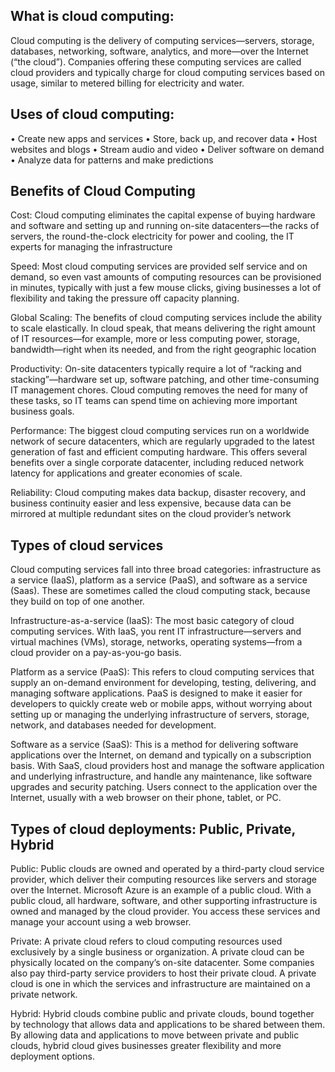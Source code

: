 ## What is cloud computing:

Cloud computing is the delivery of computing services—servers, storage, databases, networking, software, analytics, and more—over the Internet (“the cloud”). Companies offering these computing services are called cloud providers and typically charge for cloud computing services based on usage, similar to metered billing for electricity and water. 

## Uses of cloud computing:

•	Create new apps and services
•	Store, back up, and recover data
•	Host websites and blogs
•	Stream audio and video
•	Deliver software on demand
•	Analyze data for patterns and make predictions

## Benefits of Cloud Computing

Cost: Cloud computing eliminates the capital expense of buying hardware and software and setting up and running on-site datacenters—the racks of servers, the round-the-clock electricity for power and cooling, the IT experts for managing the infrastructure

Speed: Most cloud computing services are provided self service and on demand, so even vast amounts of computing resources can be provisioned in minutes, typically with just a few mouse clicks, giving businesses a lot of flexibility and taking the pressure off capacity planning.

Global Scaling: The benefits of cloud computing services include the ability to scale elastically. In cloud speak, that means delivering the right amount of IT resources—for example, more or less computing power, storage, bandwidth—right when its needed, and from the right geographic location

Productivity: On-site datacenters typically require a lot of “racking and stacking”—hardware set up, software patching, and other time-consuming IT management chores. Cloud computing removes the need for many of these tasks, so IT teams can spend time on achieving more important business goals.

Performance: The biggest cloud computing services run on a worldwide network of secure datacenters, which are regularly upgraded to the latest generation of fast and efficient computing hardware. This offers several benefits over a single corporate datacenter, including reduced network latency for applications and greater economies of scale.

Reliability: Cloud computing makes data backup, disaster recovery, and business continuity easier and less expensive, because data can be mirrored at multiple redundant sites on the cloud provider’s network

## Types of cloud services
Cloud computing services fall into three broad categories: infrastructure as a service (IaaS), platform as a service (PaaS), and software as a service (Saas). These are sometimes called the cloud computing stack, because they build on top of one another. 

Infrastructure-as-a-service (IaaS): The most basic category of cloud computing services. With IaaS, you rent IT infrastructure—servers and virtual machines (VMs), storage, networks, operating systems—from a cloud provider on a pay-as-you-go basis.

Platform as a service (PaaS): This refers to cloud computing services that supply an on-demand environment for developing, testing, delivering, and managing software applications. PaaS is designed to make it easier for developers to quickly create web or mobile apps, without worrying about setting up or managing the underlying infrastructure of servers, storage, network, and databases needed for development.

Software as a service (SaaS): This is a method for delivering software applications over the Internet, on demand and typically on a subscription basis. With SaaS, cloud providers host and manage the software application and underlying infrastructure, and handle any maintenance, like software upgrades and security patching. Users connect to the application over the Internet, usually with a web browser on their phone, tablet, or PC.

## Types of cloud deployments: Public, Private, Hybrid

Public: Public clouds are owned and operated by a third-party cloud service provider, which deliver their computing resources like servers and storage over the Internet. Microsoft Azure is an example of a public cloud. With a public cloud, all hardware, software, and other supporting infrastructure is owned and managed by the cloud provider. You access these services and manage your account using a web browser.

Private: A private cloud refers to cloud computing resources used exclusively by a single business or organization. A private cloud can be physically located on the company’s on-site datacenter. Some companies also pay third-party service providers to host their private cloud. A private cloud is one in which the services and infrastructure are maintained on a private network.

Hybrid: Hybrid clouds combine public and private clouds, bound together by technology that allows data and applications to be shared between them. By allowing data and applications to move between private and public clouds, hybrid cloud gives businesses greater flexibility and more deployment options.